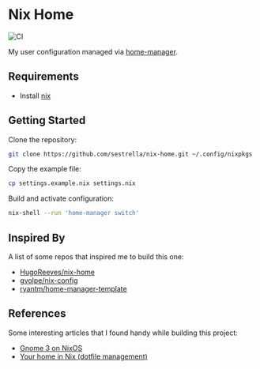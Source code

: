 # Nix Home

![CI](https://github.com/sestrella/nix-home/workflows/CI/badge.svg)

My user configuration managed via [home-manager][home-manager].

## Requirements

- Install [nix](https://nixos.org/guides/install-nix.html)

## Getting Started

Clone the repository:

```sh
git clone https://github.com/sestrella/nix-home.git ~/.config/nixpkgs
```

Copy the example file:

```sh
cp settings.example.nix settings.nix
```

Build and activate configuration:

```sh
nix-shell --run 'home-manager switch'
```

## Inspired By

A list of some repos that inspired me to build this one:

- [HugoReeves/nix-home](https://github.com/HugoReeves/nix-home/)
- [gvolpe/nix-config](https://github.com/gvolpe/nix-config/)
- [ryantm/home-manager-template](https://github.com/ryantm/home-manager-template/)

## References

Some interesting articles that I found handy while building this project:

- [Gnome 3 on NixOS](https://gvolpe.com/blog/gnome3-on-nixos/)
- [Your home in Nix (dotfile management)](https://hugoreeves.com/posts/2019/nix-home/)

[home-manager]: https://github.com/nix-community/home-manager
